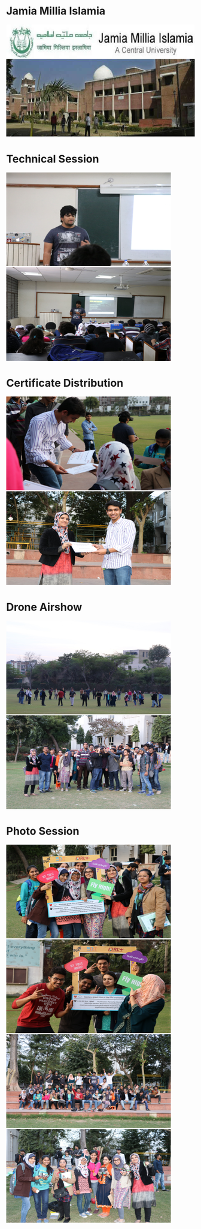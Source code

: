 # Jamia Millia Islamia
<img src="JMI-BDS-Results.jpg" height="300" width="900" >

# Technical Session
<img src="Technical Session/IMG_0854.jpg" height="250" width="440" ><img src="Technical Session/IMG_0902.jpg" height="250" width="440" >

# Certificate Distribution
<img src="Certificate Distribution/IMG_1043.jpg" height="250" width="440" ><img src="Certificate Distribution/IMG_1045.jpg" height="250" width="440" >

# Drone Airshow
<img src="Drone Airshow/IMG_0993.jpg" height="250" width="440" ><img src="Drone Airshow/IMG_1022.jpg" height="250" width="440" >

# Photo Session
<img src="Photo Session/IMG_1003.jpg" height="250" width="440" ><img src="Photo Session/IMG_1015.jpg" height="250" width="440" ><img src="Photo Session/IMG_1028.jpg" height="250" width="440" ><img src="Photo Session/IMG_1054.jpg" height="250" width="440" >
